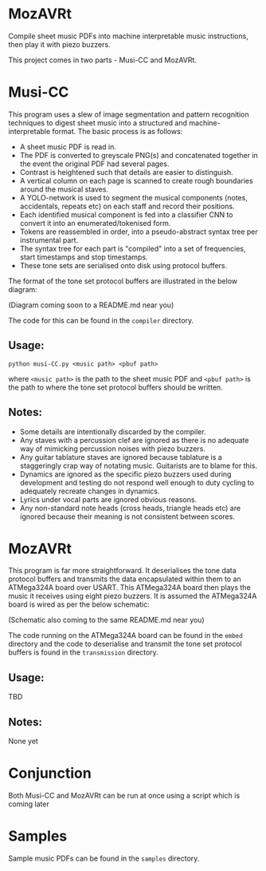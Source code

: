 # MozAVRt
Compile sheet music PDFs into machine interpretable music instructions, then play it with piezo buzzers.

This project comes in two parts - Musi-CC and MozAVRt.

# Musi-CC

This program uses a slew of image segmentation and pattern recognition techniques to digest sheet music into a structured and machine-interpretable format. The basic process is as follows:

* A sheet music PDF is read in.
* The PDF is converted to greyscale PNG(s) and concatenated together in the event the original PDF had several pages.
* Contrast is heightened such that details are easier to distinguish.
* A vertical column on each page is scanned to create rough boundaries around the musical staves.
* A YOLO-network is used to segment the musical components (notes, accidentals, repeats etc) on each staff and record their positions.
* Each identified musical component is fed into a classifier CNN to convert it into an enumerated/tokenised form.
* Tokens are reassembled in order, into a pseudo-abstract syntax tree per instrumental part.
* The syntax tree for each part is "compiled" into a set of frequencies, start timestamps and stop timestamps.
* These tone sets are serialised onto disk using protocol buffers.

The format of the tone set protocol buffers are illustrated in the below diagram:

(Diagram coming soon to a README.md near you)

The code for this can be found in the ```compiler``` directory.

## Usage:

```python musi-CC.py <music path> <pbuf path>```

where ```<music path>``` is the path to the sheet music PDF and ```<pbuf path>``` is the path to where the tone set protocol buffers should be written.

## Notes:
* Some details are intentionally discarded by the compiler.
* Any staves with a percussion clef are ignored as there is no adequate way of mimicking percussion noises with piezo buzzers.
* Any guitar tablature staves are ignored because tablature is a staggeringly crap way of notating music. Guitarists are to blame for this.
* Dynamics are ignored as the specific piezo buzzers used during development and testing do not respond well enough to duty cycling to adequately recreate changes in dynamics.
* Lyrics under vocal parts are ignored obvious reasons.
* Any non-standard note heads (cross heads, triangle heads etc) are ignored because their meaning is not consistent between scores.


# MozAVRt

This program is far more straightforward. It deserialises the tone data protocol buffers and transmits the data encapsulated within them to an ATMega324A board over USART. This ATMega324A board then plays the music it receives using eight piezo buzzers. It is assumed the ATMega324A board is wired as per the below schematic:

(Schematic also coming to the same README.md near you)

The code running on the ATMega324A board can be found in the ```embed``` directory and the code to deserialise and transmit the tone set protocol buffers is found in the ```transmission``` directory.

## Usage:

TBD

## Notes:

None yet

# Conjunction

Both Musi-CC and MozAVRt can be run at once using a script which is coming later

# Samples

Sample music PDFs can be found in the ```samples``` directory.
